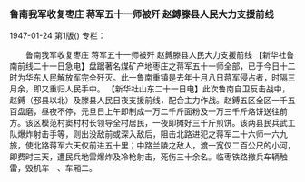 ### 鲁南我军收复枣庄  蒋军五十一师被歼  赵鎛滕县人民大力支援前线

1947-01-24
第1版()
专栏：

　　鲁南我军收复枣庄
    蒋军五十一师被歼
    赵鎛滕县人民大力支援前线
    【新华社鲁南前线二十一日急电】盘踞著名煤矿产地枣庄之蒋军五十一师全部，已于今日十二时为华东人民解放军完全歼灭。此一鲁南重镇是去年十月八日蒋军侵占者，时隔三月余，即又重归人民手中。
    【新华社山东二十一日电】此次鲁南自卫反击战中，赵鎛（邳县以北）及滕县人民日夜支援前线，配合主力作战。赵鎛五区全区一千五百盘磨，昼夜不停，元旦日上午即制成一万二千斤面粉及一万三千斤烙饼送往前方。该区模范村窦村村长领导全村居民，一夜即摊好三千斤煎饼。该两县民兵武工队爆炸射击手等，则出没敌前或深入敌后，阻击北路进犯之蒋军二十六师一六九旅，使北路蒋军六天仅前进五十里；中路兰陵之敌人，渡一宽仅二百公尺的小河，即费时三天，遭民兵地雷爆炸及冷枪射击，死伤三十余名。临枣铁路撤兵车辆触雷，毁机车一、车厢二。

